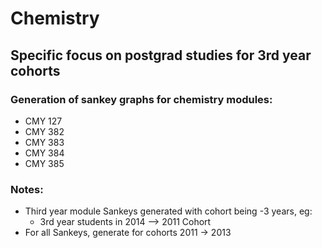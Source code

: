 # Chemistry
## Specific focus on postgrad studies for 3rd year cohorts
### Generation of sankey graphs for chemistry modules:
* CMY 127
* CMY 382
* CMY 383
* CMY 384 
* CMY 385 

### Notes:
* Third year module Sankeys generated with cohort being -3 years, eg:
	* 3rd year students in 2014 --> 2011 Cohort
* For all Sankeys, generate for cohorts 2011 -> 2013